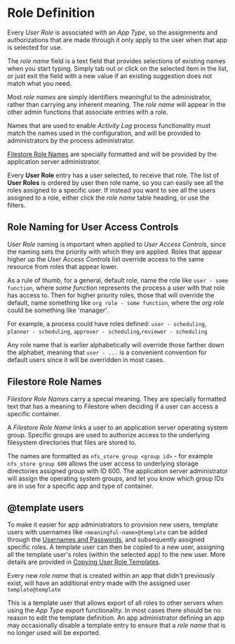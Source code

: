 # Role Definition

Every *User Role* is associated with an *App Type*, so the assignments and authorizations that are made through it only apply to the user when that app is selected for use.

The *role name* field is a text field that provides selections of existing names when you start typing. Simply tab out or click on the selected item in the list, or just exit the field with a new value if an existing suggestion does not match what you need.

Most *role names* are simply identifiers meaningful to the administrator, rather than carrying any inherent meaning. The *role name* will appear in the other admin functions that associate entries with a role.

Names that are used to enable *Activity Log* process functionality must match the names used in the configuration, and will be provided to administrators by the process administrator.

[Filestore Role Names](#filestore-role-names) are specially formatted and will be provided by the application server administrator.

Every **User Role** entry has a user selected, to receive that role. The list of **User Roles** is ordered by user then role name, so you can easily see all the roles assigned to a specific user. If instead you want to see all the users assigned to a role, either click the *role name* table heading, or use the filters.

## Role Naming for User Access Controls

*User Role* naming is important when applied to *User Access Controls*, since the naming sets the priority with which they are applied. Roles that appear higher up the *User Access Controls* list override access to the same resource from roles that appear lower.

As a rule of thumb, for a general, default role, name the role like `user - some function`, where *some function* represents the process a user with that role has access to. Then for higher priority roles, those that will override the default, name something like `org role - some function`, where the *org role* could be something like 'manager'.

For example, a process could have roles defined: `user - scheduling`, `planner - scheduling`, `approver - scheduling`,`reviewer - scheduling`

Any role name that is earlier alphabetically will override those farther down the alphabet, meaning that `user - ...` is a convenient convention for default users since it will be overridden in most cases.

## Filestore Role Names

*Filestore Role Names* carry a special meaning. They are specially formatted text that has a meaning to Filestore when deciding if a user can access a specific container.

A *Filestore Role Name* links a user to an application server operating system group. Specific groups are used to authorize access to the underlying filesystem directories that files are stored to.

The names are formatted as `nfs_store group <group id>` - for example `nfs_store group 600` allows the user access to underlying storage directories assigned group with ID 600. The application server administrator will assign the operating system groups, and let you know which group IDs are in use for a specific app and type of container.

## @template users

To make it easier for app administrators to provision new users, template users with usernames like `<meaningful-name>@template` can be added through the [Usernames and Passwords](../users/user_profile_configuration.md), and subsequently assigned specific roles. A template user can then be copied to a new user, assigning all the template user's roles (within the selected app) to the new user. More details are provided in [Copying User Role Templates](copying_user_role_templates.md).

Every new *role name* that is created within an app that didn't previously exist, will have an additional entry made with the assigned user `template@template`

This is a template user that allows export of all roles to other servers when using the *App Type* export functionality. In most cases there should be no reason to edit the template definition. An app administrator defining an app may occasionally disable a template entry to ensure that a *role name* that is no longer used will be exported.
